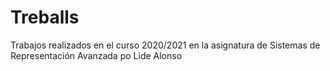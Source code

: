 # Treballs
Trabajos realizados en el curso 2020/2021 en la asignatura de Sistemas de Representación Avanzada po Lide Alonso

